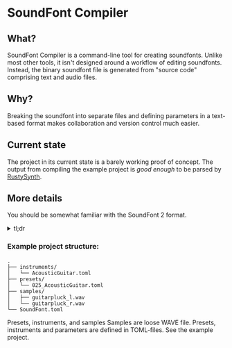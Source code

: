 # SoundFont Compiler

## What?

SoundFont Compiler is a command-line tool for creating soundfonts. Unlike most other tools, it isn't designed around a workflow of editing soundfonts. Instead, the binary soundfont file is generated from "source code" comprising text and audio files.

## Why?

Breaking the soundfont into separate files and defining parameters in a text-based format makes collaboration and version control much easier.

## Current state

The project in its current state is a barely working proof of concept. The output from compiling the example project is _good enough_ to be parsed by [RustySynth](https://github.com/sinshu/rustysynth/).

## More details

You should be somewhat familiar with the SoundFont 2 format.

<details>
  <summary>tl;dr</summary>
  
  `preset -> instrument -> sample`
  
  - A soundfont contains one or more presets.
  - A preset contains one or more instruments.
  - An instrument contains one or more samples.

  The names can be confusing. The preset is the unit visible outside. In this context, when you choose a "sound," you're choosing a preset, not an instrument. Instruments are _internal_ to the soundfont. A preset may layer multiple instruments over each other to create a specific sound.

</details>

### Example project structure:
```
.
├── instruments/
│   └── AcousticGuitar.toml
├── presets/
│   └── 025_AcousticGuitar.toml
├── samples/
│   ├── guitarpluck_l.wav
│   └── guitarpluck_r.wav
└── SoundFont.toml
```


Presets, instruments, and samples 
Samples are loose WAVE file. Presets, instruments and parameters are defined in TOML-files. See the example project.
